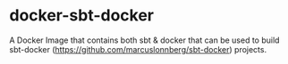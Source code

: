 # docker-sbt-docker
A Docker Image that contains both sbt &amp; docker that can be used to build sbt-docker (https://github.com/marcuslonnberg/sbt-docker) projects.
